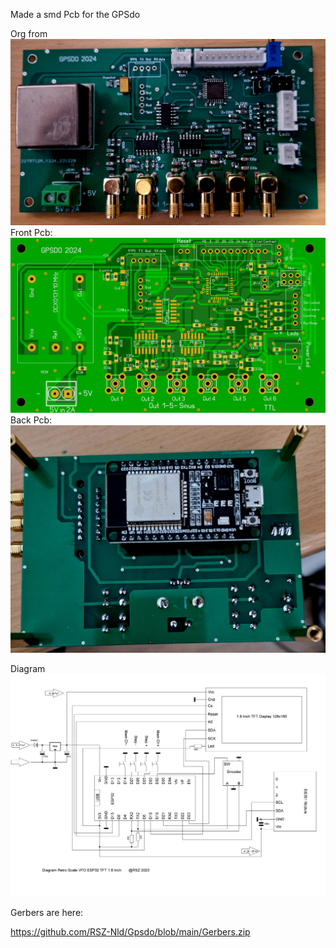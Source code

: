 Made a smd Pcb for the GPSdo

Org from 
![Photo 2]( https://github.com/RSZ-Nld/Gpsdo/blob/main/Pcb-GPSDO.jpg)
Front Pcb:
![Photo 3](https://github.com/RSZ-Nld/Gpsdo/blob/main/Front.JPG )
Back Pcb: 
![Photo 6]( https://github.com/RSZ-Nld/VFO-1.8-Inch-Retro-scale/blob/main/Back-V1.1.jpg)

Diagram 
![Photo 12](https://github.com/RSZ-Nld/VFO-1.8-Inch-Retro-scale/blob/main/Diagram%20Retro%20Scale.JPG)



Gerbers are here:


https://github.com/RSZ-Nld/Gpsdo/blob/main/Gerbers.zip


